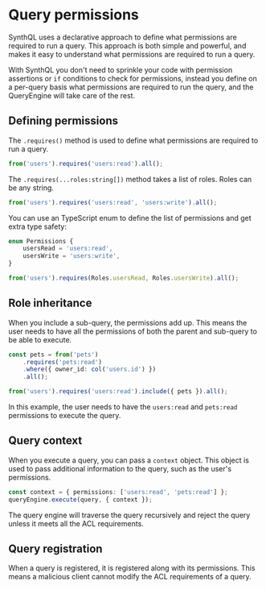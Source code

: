 # Query permissions

SynthQL uses a declarative approach to define what permissions are required to run a query. This approach is both simple and powerful, and makes it easy to understand what permissions are required to run a query.

With SynthQL you don't need to sprinkle your code with permission assertions or `if` conditions to check for permissions, instead you define on a per-query basis what permissions are required to run the query, and the QueryEngine will take care of the rest.

## Defining permissions

The `.requires()` method is used to define what permissions are required to run a query.

```ts
from('users').requires('users:read').all();
```

The `.requires(...roles:string[])` method takes a list of roles. Roles can be any string.

```ts
from('users').requires('users:read', 'users:write').all();
```

You can use an TypeScript enum to define the list of permissions and get extra type safety:

```ts
enum Permissions {
    usersRead = 'users:read',
    usersWrite = 'users:write',
}

from('users').requires(Roles.usersRead, Roles.usersWrite).all();
```

## Role inheritance

When you include a sub-query, the permissions add up. This means the user needs to have all the permissions of both the parent and sub-query to be able to execute.

```ts
const pets = from('pets')
    .requires('pets:read')
    .where({ owner_id: col('users.id') })
    .all();

from('users').requires('users:read').include({ pets }).all();
```

In this example, the user needs to have the `users:read` and `pets:read` permissions to execute the query.

## Query context

When you execute a query, you can pass a `context` object. This object is used to pass additional information to the query, such as the user's permissions.

```ts
const context = { permissions: ['users:read', 'pets:read'] };
queryEngine.execute(query, { context });
```

The query engine will traverse the query recursively and reject the query unless it meets all the ACL requirements.

## Query registration

When a query is registered, it is registered along with its permissions. This means a malicious client cannot modify the ACL requirements of a query.
